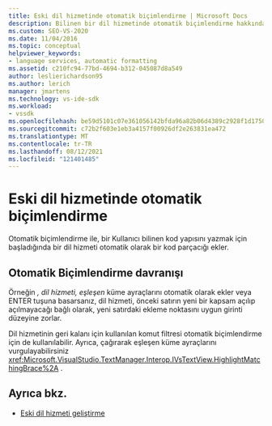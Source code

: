 ```yaml
---
title: Eski dil hizmetinde otomatik biçimlendirme | Microsoft Docs
description: Bilinen bir dil hizmetinde otomatik biçimlendirme hakkında bilgi edinin. Bu, bilinen bir kod yapısını oluşturmaya başladığınızda otomatik olarak bir kod parçacığı ekler.
ms.custom: SEO-VS-2020
ms.date: 11/04/2016
ms.topic: conceptual
helpviewer_keywords:
- language services, automatic formatting
ms.assetid: c210fc94-77bd-4694-b312-045087d8a549
author: leslierichardson95
ms.author: lerich
manager: jmartens
ms.technology: vs-ide-sdk
ms.workload:
- vssdk
ms.openlocfilehash: be59d5101c07e361056142bfda96a82b06d4389c2928f1d1750d370f0947b7c3
ms.sourcegitcommit: c72b2f603e1eb3a4157f00926df2e263831ea472
ms.translationtype: MT
ms.contentlocale: tr-TR
ms.lasthandoff: 08/12/2021
ms.locfileid: "121401485"
---
```

# <a name="automatic-formatting-in-a-legacy-language-service"></a>Eski dil hizmetinde otomatik biçimlendirme
Otomatik biçimlendirme ile, bir Kullanıcı bilinen kod yapısını yazmak için başladığında bir dil hizmeti otomatik olarak bir kod parçacığı ekler.

## <a name="automatic-formatting-behavior"></a>Otomatik Biçimlendirme davranışı
 Örneğin *, dil hizmeti, eşleşen* küme ayraçlarını otomatik olarak ekler veya ENTER tuşuna basarsanız, dil hizmeti, önceki satırın yeni bir kapsam açılıp açılmayacağı bağlı olarak, yeni satırdaki ekleme noktasını uygun girinti düzeyine zorlar.

 Dil hizmetinin geri kalanı için kullanılan komut filtresi otomatik biçimlendirme için de kullanılabilir. Ayrıca, çağırarak eşleşen küme ayraçlarını vurgulayabilirsiniz <xref:Microsoft.VisualStudio.TextManager.Interop.IVsTextView.HighlightMatchingBrace%2A> .

## <a name="see-also"></a>Ayrıca bkz.
- [Eski dil hizmeti geliştirme](../../extensibility/internals/developing-a-legacy-language-service.md)
